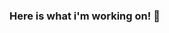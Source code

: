 ### Here is what i'm working on! 👋

<!--
**VaishaliVithani/VaishaliVithani** is a ✨ _special_ ✨ repository because its `README.md` (this file) appears on your GitHub profile.

Here are some ideas to get you started:

- 🔭 I’m currently working on ...Data Analytics
- 🌱 I’m currently learning ...Python
- 👯 I’m looking to collaborate on ...python
- 🤔 I’m looking for help with ...AWS and python
- 💬 Ask me about ...Anything
- 📫 How to reach me: ...linkedin.com/in/vaishali-vithani-b1667414b
- 😄 Pronouns: ...Her/Mrs
- ⚡ Fun fact: ...“I know it's crazy, but I love to eat pani puri.😋 "
-->
